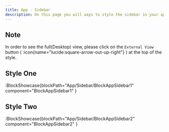 ```yaml
---
title: App - Sidebar
description: On this page you will ways to style the sidebar in your application.
---
```


## Note

In order to see the full(Desktop) view, please click on the `External View` button ( :icon{name="lucide:square-arrow-out-up-right"} ) at the top of the style.

## Style One

:BlockShowcase{blockPath="App/Sidebar/BlockAppSidebar1" component="BlockAppSidebar1" }

## Style Two

:BlockShowcase{blockPath="App/Sidebar/BlockAppSidebar2" component="BlockAppSidebar2" }
